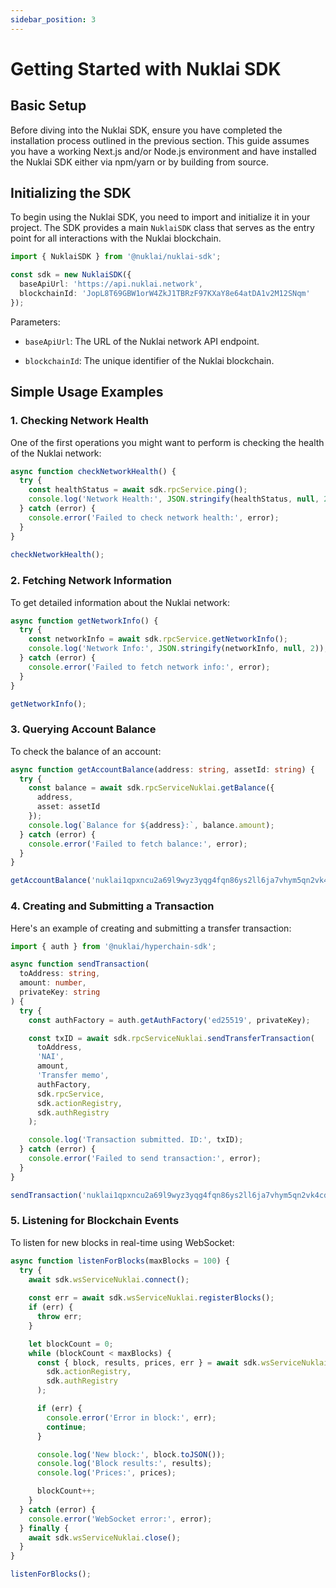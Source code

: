 ```yaml
---
sidebar_position: 3
---
```


# Getting Started with Nuklai SDK

## Basic Setup

Before diving into the Nuklai SDK, ensure you have completed the installation process outlined in the previous section.
This guide assumes you have a working Next.js and/or Node.js environment and have installed
the Nuklai SDK either via npm/yarn or by building from source.

## Initializing the SDK

To begin using the Nuklai SDK, you need to import and initialize it in your project.
The SDK provides a main `NuklaiSDK` class that serves as the entry point for all interactions with the Nuklai blockchain.

```typescript
import { NuklaiSDK } from '@nuklai/nuklai-sdk';

const sdk = new NuklaiSDK({
  baseApiUrl: 'https://api.nuklai.network',
  blockchainId: 'JopL8T69GBW1orW4ZkJ1TBRzF97KXaY8e64atDA1v2M12SNqm'
});
```

Parameters:

- `baseApiUrl`: The URL of the Nuklai network API endpoint.

- `blockchainId`: The unique identifier of the Nuklai blockchain.

## Simple Usage Examples

### 1. Checking Network Health

One of the first operations you might want to perform is checking the health of the Nuklai network:

```typescript
async function checkNetworkHealth() {
  try {
    const healthStatus = await sdk.rpcService.ping();
    console.log('Network Health:', JSON.stringify(healthStatus, null, 2));
  } catch (error) {
    console.error('Failed to check network health:', error);
  }
}
 
checkNetworkHealth();
```

### 2. Fetching Network Information

To get detailed information about the Nuklai network:

```typescript
async function getNetworkInfo() {
  try {
    const networkInfo = await sdk.rpcService.getNetworkInfo();
    console.log('Network Info:', JSON.stringify(networkInfo, null, 2));
  } catch (error) {
    console.error('Failed to fetch network info:', error);
  }
}

getNetworkInfo();
```

### 3. Querying Account Balance

To check the balance of an account:

```typescript
async function getAccountBalance(address: string, assetId: string) {
  try {
    const balance = await sdk.rpcServiceNuklai.getBalance({
      address,
      asset: assetId
    });
    console.log(`Balance for ${address}:`, balance.amount);
  } catch (error) {
    console.error('Failed to fetch balance:', error);
  }
}

getAccountBalance('nuklai1qpxncu2a69l9wyz3yqg4fqn86ys2ll6ja7vhym5qn2vk4cdyvgj2vn4k7wz', 'NAI');
```

### 4. Creating and Submitting a Transaction

Here's an example of creating and submitting a transfer transaction:

```typescript
import { auth } from '@nuklai/hyperchain-sdk';

async function sendTransaction(
  toAddress: string,
  amount: number,
  privateKey: string
) {
  try {
    const authFactory = auth.getAuthFactory('ed25519', privateKey);

    const txID = await sdk.rpcServiceNuklai.sendTransferTransaction(
      toAddress,
      'NAI',
      amount,
      'Transfer memo',
      authFactory,
      sdk.rpcService,
      sdk.actionRegistry,
      sdk.authRegistry
    );

    console.log('Transaction submitted. ID:', txID);
  } catch (error) {
    console.error('Failed to send transaction:', error);
  }
}

sendTransaction('nuklai1qpxncu2a69l9wyz3yqg4fqn86ys2ll6ja7vhym5qn2vk4cdyvgj2vn4k7wz', 0.1, 'YOUR_PRIVATE_KEY');
```

### 5. Listening for Blockchain Events

To listen for new blocks in real-time using WebSocket:

```typescript
async function listenForBlocks(maxBlocks = 100) {
  try {
    await sdk.wsServiceNuklai.connect();
    
    const err = await sdk.wsServiceNuklai.registerBlocks();
    if (err) {
      throw err;
    }

    let blockCount = 0;
    while (blockCount < maxBlocks) {
      const { block, results, prices, err } = await sdk.wsServiceNuklai.listenBlock(
        sdk.actionRegistry,
        sdk.authRegistry
      );

      if (err) {
        console.error('Error in block:', err);
        continue;
      }

      console.log('New block:', block.toJSON());
      console.log('Block results:', results);
      console.log('Prices:', prices);

      blockCount++;
    }
  } catch (error) {
    console.error('WebSocket error:', error);
  } finally {
    await sdk.wsServiceNuklai.close();
  }
}

listenForBlocks();
```
